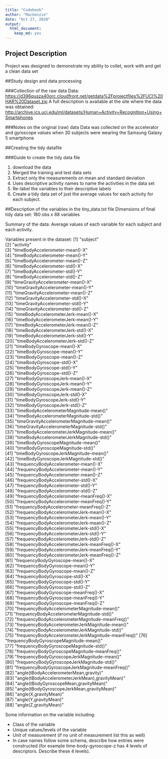```yaml
---
title: "Codebook"
author: "Mackenzie"
date: "Oct 27, 2020"
output:
  html_document:
    keep_md: yes
---
```


## Project Description
Project was designed to demonstrate my ability to collet, work with and get a clean data set

##Study design and data processing

###Collection of the raw data
Data: https://d396qusza40orc.cloudfront.net/getdata%2Fprojectfiles%2FUCI%20HAR%20Dataset.zip
A full description is available at the site where the data was obtained: http://archive.ics.uci.edu/ml/datasets/Human+Activity+Recognition+Using+Smartphones


###Notes on the original (raw) data 
Data was collected on the accelerator and gyroscope values when 30 subjects were wearing the Samsung Galaxy 5 smartphone

##Creating the tidy datafile

###Guide to create the tidy data file
1. download the data
2. Merged the training and test data sets
3. Extract only the measurements on mean and standard deviation
4. Uses descriptive activity names to name the activities in the data set
5. Re-label the variables to their descriptive labels
6. Create a tidy data set of just the average values for each activity for each subject.


##Description of the variables in the tiny_data.txt file
Dimensions of final tidy data set: 180 obs x 88 variables

Summary of the data: Average values of each variable for each subject and each activity. 

Variables present in the dataset:
 [1] "subject"                                           
 [2] "activity"                                          
 [3] "timeBodyAccelerometer-mean()-X"                    
 [4] "timeBodyAccelerometer-mean()-Y"                    
 [5] "timeBodyAccelerometer-mean()-Z"                    
 [6] "timeBodyAccelerometer-std()-X"                     
 [7] "timeBodyAccelerometer-std()-Y"                     
 [8] "timeBodyAccelerometer-std()-Z"                     
 [9] "timeGravityAccelerometer-mean()-X"                 
[10] "timeGravityAccelerometer-mean()-Y"                 
[11] "timeGravityAccelerometer-mean()-Z"                 
[12] "timeGravityAccelerometer-std()-X"                  
[13] "timeGravityAccelerometer-std()-Y"                  
[14] "timeGravityAccelerometer-std()-Z"                  
[15] "timeBodyAccelerometerJerk-mean()-X"                
[16] "timeBodyAccelerometerJerk-mean()-Y"                
[17] "timeBodyAccelerometerJerk-mean()-Z"                
[18] "timeBodyAccelerometerJerk-std()-X"                 
[19] "timeBodyAccelerometerJerk-std()-Y"                 
[20] "timeBodyAccelerometerJerk-std()-Z"                 
[21] "timeBodyGyroscope-mean()-X"                        
[22] "timeBodyGyroscope-mean()-Y"                        
[23] "timeBodyGyroscope-mean()-Z"                        
[24] "timeBodyGyroscope-std()-X"                         
[25] "timeBodyGyroscope-std()-Y"                         
[26] "timeBodyGyroscope-std()-Z"                         
[27] "timeBodyGyroscopeJerk-mean()-X"                    
[28] "timeBodyGyroscopeJerk-mean()-Y"                    
[29] "timeBodyGyroscopeJerk-mean()-Z"                    
[30] "timeBodyGyroscopeJerk-std()-X"                     
[31] "timeBodyGyroscopeJerk-std()-Y"                     
[32] "timeBodyGyroscopeJerk-std()-Z"                     
[33] "timeBodyAccelerometerMagnitude-mean()"             
[34] "timeBodyAccelerometerMagnitude-std()"              
[35] "timeGravityAccelerometerMagnitude-mean()"          
[36] "timeGravityAccelerometerMagnitude-std()"           
[37] "timeBodyAccelerometerJerkMagnitude-mean()"         
[38] "timeBodyAccelerometerJerkMagnitude-std()"          
[39] "timeBodyGyroscopeMagnitude-mean()"                 
[40] "timeBodyGyroscopeMagnitude-std()"                  
[41] "timeBodyGyroscopeJerkMagnitude-mean()"             
[42] "timeBodyGyroscopeJerkMagnitude-std()"              
[43] "frequencyBodyAccelerometer-mean()-X"               
[44] "frequencyBodyAccelerometer-mean()-Y"               
[45] "frequencyBodyAccelerometer-mean()-Z"               
[46] "frequencyBodyAccelerometer-std()-X"                
[47] "frequencyBodyAccelerometer-std()-Y"                
[48] "frequencyBodyAccelerometer-std()-Z"                
[49] "frequencyBodyAccelerometer-meanFreq()-X"           
[50] "frequencyBodyAccelerometer-meanFreq()-Y"           
[51] "frequencyBodyAccelerometer-meanFreq()-Z"           
[52] "frequencyBodyAccelerometerJerk-mean()-X"           
[53] "frequencyBodyAccelerometerJerk-mean()-Y"           
[54] "frequencyBodyAccelerometerJerk-mean()-Z"           
[55] "frequencyBodyAccelerometerJerk-std()-X"            
[56] "frequencyBodyAccelerometerJerk-std()-Y"            
[57] "frequencyBodyAccelerometerJerk-std()-Z"            
[58] "frequencyBodyAccelerometerJerk-meanFreq()-X"       
[59] "frequencyBodyAccelerometerJerk-meanFreq()-Y"       
[60] "frequencyBodyAccelerometerJerk-meanFreq()-Z"       
[61] "frequencyBodyGyroscope-mean()-X"                   
[62] "frequencyBodyGyroscope-mean()-Y"                   
[63] "frequencyBodyGyroscope-mean()-Z"                   
[64] "frequencyBodyGyroscope-std()-X"                    
[65] "frequencyBodyGyroscope-std()-Y"                    
[66] "frequencyBodyGyroscope-std()-Z"                    
[67] "frequencyBodyGyroscope-meanFreq()-X"               
[68] "frequencyBodyGyroscope-meanFreq()-Y"               
[69] "frequencyBodyGyroscope-meanFreq()-Z"               
[70] "frequencyBodyAccelerometerMagnitude-mean()"        
[71] "frequencyBodyAccelerometerMagnitude-std()"         
[72] "frequencyBodyAccelerometerMagnitude-meanFreq()"    
[73] "frequencyBodyAccelerometerJerkMagnitude-mean()"    
[74] "frequencyBodyAccelerometerJerkMagnitude-std()"     
[75] "frequencyBodyAccelerometerJerkMagnitude-meanFreq()"
[76] "frequencyBodyGyroscopeMagnitude-mean()"            
[77] "frequencyBodyGyroscopeMagnitude-std()"             
[78] "frequencyBodyGyroscopeMagnitude-meanFreq()"        
[79] "frequencyBodyGyroscopeJerkMagnitude-mean()"        
[80] "frequencyBodyGyroscopeJerkMagnitude-std()"         
[81] "frequencyBodyGyroscopeJerkMagnitude-meanFreq()"    
[82] "angle(tBodyAccelerometerMean,gravity)"             
[83] "angle(tBodyAccelerometerJerkMean),gravityMean)"    
[84] "angle(tBodyGyroscopeMean,gravityMean)"             
[85] "angle(tBodyGyroscopeJerkMean,gravityMean)"         
[86] "angle(X,gravityMean)"                              
[87] "angle(Y,gravityMean)"                              
[88] "angle(Z,gravityMean)"

Some information on the variable including:
 - Class of the variable
 - Unique values/levels of the variable
 - Unit of measurement (if no unit of measurement list this as well)
 - In case names follow some schema, describe how entries were constructed (for example time-body-gyroscope-z has 4 levels of descriptors. Describe these 4 levels). 


